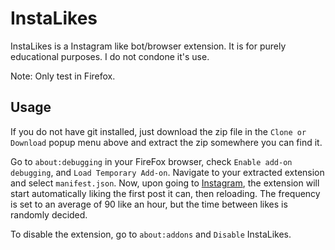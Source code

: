 # InstaLikes
  InstaLikes is a Instagram like bot/browser extension. It is for purely educational purposes. I do not condone it's use.

  Note: Only test in Firefox.

## Usage
  If you do not have git installed, just download the zip file in the `Clone or Download` popup menu above and extract the zip somewhere you can find it.

  Go to `about:debugging` in your FireFox browser, check `Enable add-on debugging`, and `Load Temporary Add-on`. Navigate to your extracted extension and select `manifest.json`. Now, upon going to [Instagram](http://instagram.com), the extension will start automatically liking the first post it can, then reloading. The frequency is set to an average of 90 like an hour, but the time between likes is randomly decided.

  To disable the extension, go to `about:addons` and `Disable` InstaLikes.
